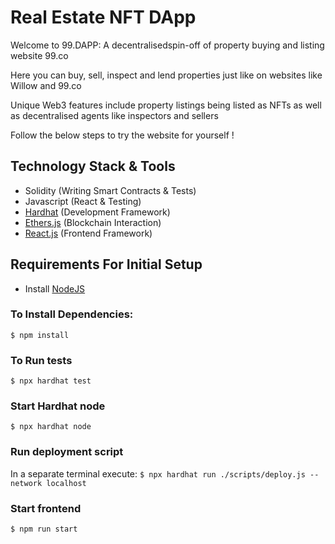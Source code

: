 # Real Estate NFT DApp #
Welcome to 99.DAPP: A decentralisedspin-off of property buying and listing website 99.co

Here you can buy, sell, inspect and lend properties just like on websites like Willow and 99.co

Unique Web3 features include property listings being listed as NFTs as well as decentralised agents like inspectors and sellers

Follow the below steps to try the website for yourself !

## Technology Stack & Tools

- Solidity (Writing Smart Contracts & Tests)
- Javascript (React & Testing)
- [Hardhat](https://hardhat.org/) (Development Framework)
- [Ethers.js](https://docs.ethers.io/v5/) (Blockchain Interaction)
- [React.js](https://reactjs.org/) (Frontend Framework)

## Requirements For Initial Setup
- Install [NodeJS](https://nodejs.org/en/)

### To Install Dependencies:
`$ npm install`

###  To Run tests
`$ npx hardhat test`

### Start Hardhat node
`$ npx hardhat node`

### Run deployment script
In a separate terminal execute:
`$ npx hardhat run ./scripts/deploy.js --network localhost`

### Start frontend
`$ npm run start`
